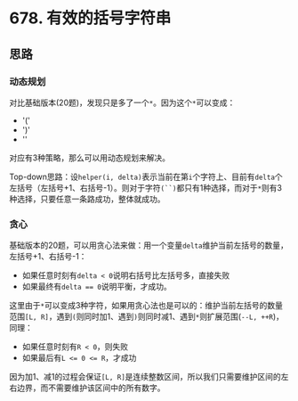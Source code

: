 # 678. 有效的括号字符串

## 思路

### 动态规划

对比基础版本(20题)，发现只是多了一个`*`。因为这个`*`可以变成：

- '('
- ')'
- ''

对应有3种策略，那么可以用动态规划来解决。

Top-down思路：设`helper(i, delta)`表示当前在第`i`个字符上、目前有`delta`个左括号（左括号+1、右括号-1）。则对于字符`(``)`都只有1种选择，而对于`*`则有3种选择，只要任意一条路成功，整体就成功。

### 贪心

基础版本的20题，可以用贪心法来做：用一个变量`delta`维护当前左括号的数量，左括号+1、右括号-1：

- 如果任意时刻有`delta < 0`说明右括号比左括号多，直接失败
- 如果最终有`delta == 0`说明平衡，才成功。

这里由于`*`可以变成3种字符，如果用贪心法也是可以的：维护当前左括号的数量范围`[L, R]`，遇到`(`则同时加1、遇到`)`则同时减1、遇到`*`则扩展范围(`--L, ++R`)，同理：

- 如果任意时刻有`R < 0`，则失败
- 如果最后有`L <= 0 <= R`，才成功

因为加1、减1的过程会保证`[L, R]`是连续整数区间，所以我们只需要维护区间的左右边界，而不需要维护该区间中的所有数字。
